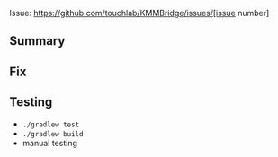 <!--- [Issue-XYZ] Add issue number and title to Title above -->

<!-- Add issue link -->
Issue: https://github.com/touchlab/KMMBridge/issues/[issue number]

## Summary
<!--- Copy summary from issue link or write a shortened description of it -->

## Fix
<!-- What did you do to fix the issue? -->

## Testing
<!-- Remove any lines that were not performed -->
- `./gradlew test`
- `./gradlew build`
- manual testing

